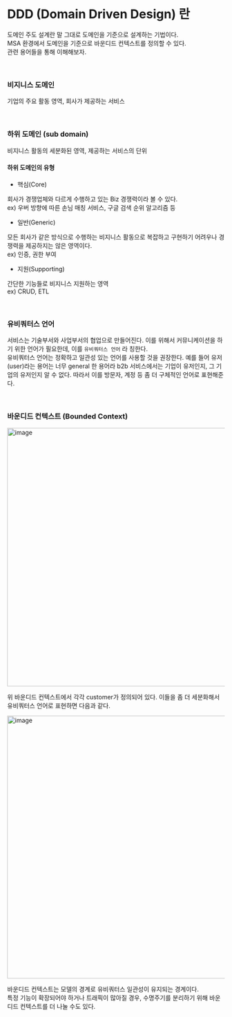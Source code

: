 # DDD (Domain Driven Design) 란

도메인 주도 설계란 말 그대로 도메인을 기준으로 설계하는 기법이다.   
MSA 환경에서 도메인을 기준으로 바운디드 컨텍스트를 정의할 수 있다.    
관련 용어들을 통해 이해해보자.    

</br>

### 비지니스 도메인

기업의 주요 활동 영역, 회사가 제공하는 서비스

</br>

### 하위 도메인 (sub domain) 

비지니스 활동의 세분화된 영역, 제공하는 서비스의 단위

#### 하위 도메인의 유형

* 핵심(Core)

회사가 경쟁업체와 다르게 수행하고 있는 Biz 경쟁력이라 볼 수 있다.     
ex) 우버 방향에 따른 손님 매칭 서비스, 구글 검색 순위 알고리즘 등
    

* 일반(Generic)

모든 회사가 같은 방식으로 수행하는 비지니스 활동으로 복잡하고 구현하기 어려우나 경쟁력을 제공하지는 않은 영역이다.    
ex) 인증, 권한 부여


* 지원(Supporting)

간단한 기능들로 비지니스 지원하는 영역   
ex) CRUD, ETL

</br>

### 유비쿼터스 언어

서비스는 기술부서와 사업부서의 협업으로 만들어진다. 
이를 위해서 커뮤니케이션을 하기 위한 언어가 필요한데, 이를 `유비쿼터스 언어` 라 칭한다.   
유비쿼터스 언어는 정확하고 일관성 있는 언어를 사용할 것을 권장한다. 
예를 들어 유저(user)라는 용어는 너무 general 한 용어라 b2b 서비스에서는 기업이 유저인지, 그 기업의 유저인지 알 수 없다. 
따라서 이를 방문자, 계정 등 좀 더 구체적인 언어로 표현해준다.    


</br>

### 바운디드 컨텍스트 (Bounded Context)

<img width="599" alt="image" src="https://user-images.githubusercontent.com/45115557/227720274-9cd9c173-a9a7-493d-a1f1-ef4bf5c014a4.png">

위 바운디드 컨텍스트에서 각각 customer가 정의되어 있다. 이들을 좀 더 세분화해서 유비쿼터스 언어로 표현하면 다음과 같다. 

<img width="609" alt="image" src="https://user-images.githubusercontent.com/45115557/227720419-759f08a7-d621-4aad-8242-0887e11eb682.png">


바운디드 컨텍스트는 모델의 경계로 유비쿼터스 일관성이 유지되는 경계이다.    
특정 기능이 확장되어야 하거나 트래픽이 많아질 경우, 수명주기를 분리하기 위해 바운디드 컨텍스트를 더 나눌 수도 있다. 

</br>
